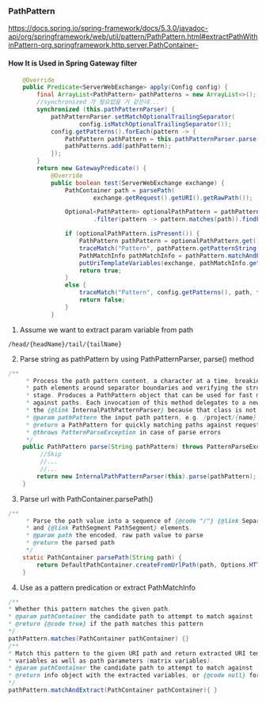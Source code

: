 ### PathPattern

https://docs.spring.io/spring-framework/docs/5.3.0/javadoc-api/org/springframework/web/util/pattern/PathPattern.html#extractPathWithinPattern-org.springframework.http.server.PathContainer-



#### How It is Used in Spring Gateway filter 

```java
	@Override
	public Predicate<ServerWebExchange> apply(Config config) {
		final ArrayList<PathPattern> pathPatterns = new ArrayList<>();
        //synchronized 가 필요없을 거 같은데... 
		synchronized (this.pathPatternParser) {
			pathPatternParser.setMatchOptionalTrailingSeparator(
					config.isMatchOptionalTrailingSeparator());
			config.getPatterns().forEach(pattern -> {
				PathPattern pathPattern = this.pathPatternParser.parse(pattern);
				pathPatterns.add(pathPattern);
			});
		}
		return new GatewayPredicate() {
			@Override
			public boolean test(ServerWebExchange exchange) {
				PathContainer path = parsePath(
						exchange.getRequest().getURI().getRawPath());

				Optional<PathPattern> optionalPathPattern = pathPatterns.stream()
						.filter(pattern -> pattern.matches(path)).findFirst();

				if (optionalPathPattern.isPresent()) {
					PathPattern pathPattern = optionalPathPattern.get();
					traceMatch("Pattern", pathPattern.getPatternString(), path, true);
					PathMatchInfo pathMatchInfo = pathPattern.matchAndExtract(path);
					putUriTemplateVariables(exchange, pathMatchInfo.getUriVariables());
					return true;
				}
				else {
					traceMatch("Pattern", config.getPatterns(), path, false);
					return false;
				}
			}


```

1. Assume we want to extract param variable from path
```
/head/{headName}/tail/{tailName}
```

2. Parse string as pathPattern by using PathPatternParser, parse() method
```java
/**
	 * Process the path pattern content, a character at a time, breaking it into
	 * path elements around separator boundaries and verifying the structure at each
	 * stage. Produces a PathPattern object that can be used for fast matching
	 * against paths. Each invocation of this method delegates to a new instance of
	 * the {@link InternalPathPatternParser} because that class is not thread-safe.
	 * @param pathPattern the input path pattern, e.g. /project/{name}
	 * @return a PathPattern for quickly matching paths against request paths
	 * @throws PatternParseException in case of parse errors
	 */
	public PathPattern parse(String pathPattern) throws PatternParseException {
         //Skip 
         //...
         //...
		return new InternalPathPatternParser(this).parse(pathPattern);
	}
```

3. Parse url with PathContainer.parsePath()
```java
/**
	 * Parse the path value into a sequence of {@code "/"} {@link Separator Separator}
	 * and {@link PathSegment PathSegment} elements.
	 * @param path the encoded, raw path value to parse
	 * @return the parsed path
	 */
	static PathContainer parsePath(String path) {
		return DefaultPathContainer.createFromUrlPath(path, Options.HTTP_PATH);
	}
```

4. Use as a pattern predication or extract PathMatchInfo
```java
/**
* Whether this pattern matches the given path.
* @param pathContainer the candidate path to attempt to match against
* @return {@code true} if the path matches this pattern
*/
pathPattern.matches(PathContainer pathContainer) {}
/**
* Match this pattern to the given URI path and return extracted URI template
* variables as well as path parameters (matrix variables).
* @param pathContainer the candidate path to attempt to match against
* @return info object with the extracted variables, or {@code null} for no match
*/
pathPattern.matchAndExtract(PathContainer pathContainer){ }
```